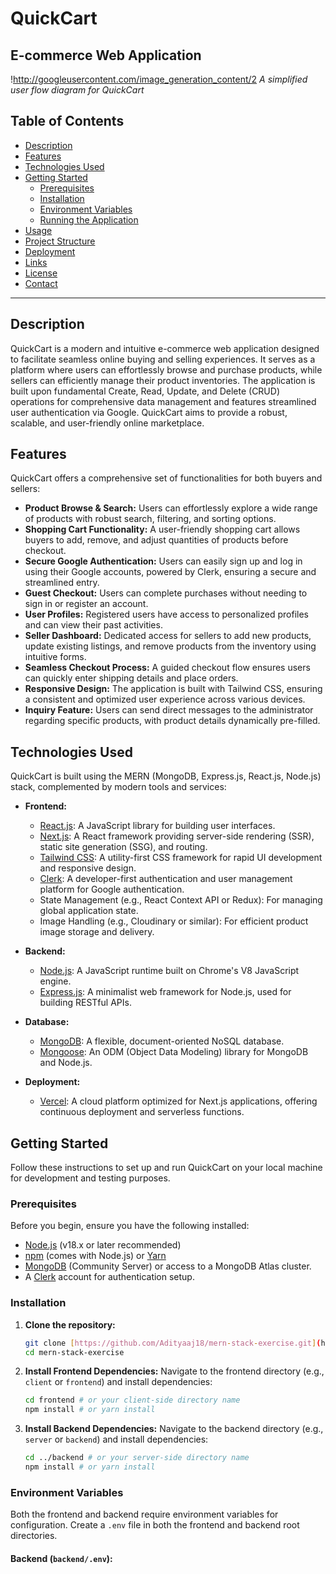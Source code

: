 # QuickCart

## E-commerce Web Application

!http://googleusercontent.com/image_generation_content/2
*A simplified user flow diagram for QuickCart*

## Table of Contents

* [Description](#description)
* [Features](#features)
* [Technologies Used](#technologies-used)
* [Getting Started](#getting-started)
    * [Prerequisites](#prerequisites)
    * [Installation](#installation)
    * [Environment Variables](#environment-variables)
    * [Running the Application](#running-the-application)
* [Usage](#usage)
* [Project Structure](#project-structure)
* [Deployment](#deployment)
* [Links](#links)
* [License](#license)
* [Contact](#contact)

---

## Description

QuickCart is a modern and intuitive e-commerce web application designed to facilitate seamless online buying and selling experiences. It serves as a platform where users can effortlessly browse and purchase products, while sellers can efficiently manage their product inventories. The application is built upon fundamental Create, Read, Update, and Delete (CRUD) operations for comprehensive data management and features streamlined user authentication via Google. QuickCart aims to provide a robust, scalable, and user-friendly online marketplace.

## Features

QuickCart offers a comprehensive set of functionalities for both buyers and sellers:

* **Product Browse & Search:** Users can effortlessly explore a wide range of products with robust search, filtering, and sorting options.
* **Shopping Cart Functionality:** A user-friendly shopping cart allows buyers to add, remove, and adjust quantities of products before checkout.
* **Secure Google Authentication:** Users can easily sign up and log in using their Google accounts, powered by Clerk, ensuring a secure and streamlined entry.
* **Guest Checkout:** Users can complete purchases without needing to sign in or register an account.
* **User Profiles:** Registered users have access to personalized profiles and can view their past activities.
* **Seller Dashboard:** Dedicated access for sellers to add new products, update existing listings, and remove products from the inventory using intuitive forms.
* **Seamless Checkout Process:** A guided checkout flow ensures users can quickly enter shipping details and place orders.
* **Responsive Design:** The application is built with Tailwind CSS, ensuring a consistent and optimized user experience across various devices.
* **Inquiry Feature:** Users can send direct messages to the administrator regarding specific products, with product details dynamically pre-filled.

## Technologies Used

QuickCart is built using the MERN (MongoDB, Express.js, React.js, Node.js) stack, complemented by modern tools and services:

* **Frontend:**
    * [React.js](https://react.dev/): A JavaScript library for building user interfaces.
    * [Next.js](https://nextjs.org/): A React framework providing server-side rendering (SSR), static site generation (SSG), and routing.
    * [Tailwind CSS](https://tailwindcss.com/): A utility-first CSS framework for rapid UI development and responsive design.
    * [Clerk](https://clerk.com/): A developer-first authentication and user management platform for Google authentication.
    * State Management (e.g., React Context API or Redux): For managing global application state.
    * Image Handling (e.g., Cloudinary or similar): For efficient product image storage and delivery.

* **Backend:**
    * [Node.js](https://nodejs.org/): A JavaScript runtime built on Chrome's V8 JavaScript engine.
    * [Express.js](https://expressjs.com/): A minimalist web framework for Node.js, used for building RESTful APIs.

* **Database:**
    * [MongoDB](https://www.mongodb.com/): A flexible, document-oriented NoSQL database.
    * [Mongoose](https://mongoosejs.com/): An ODM (Object Data Modeling) library for MongoDB and Node.js.

* **Deployment:**
    * [Vercel](https://vercel.com/): A cloud platform optimized for Next.js applications, offering continuous deployment and serverless functions.

## Getting Started

Follow these instructions to set up and run QuickCart on your local machine for development and testing purposes.

### Prerequisites

Before you begin, ensure you have the following installed:

* [Node.js](https://nodejs.org/en/download/) (v18.x or later recommended)
* [npm](https://www.npmjs.com/get-npm) (comes with Node.js) or [Yarn](https://yarnpkg.com/getting-started/install)
* [MongoDB](https://www.mongodb.com/try/download/community) (Community Server) or access to a MongoDB Atlas cluster.
* A [Clerk](https://clerk.com/) account for authentication setup.

### Installation

1.  **Clone the repository:**
    ```bash
    git clone [https://github.com/Adityaaj18/mern-stack-exercise.git](https://github.com/Adityaaj18/mern-stack-exercise.git)
    cd mern-stack-exercise
    ```

2.  **Install Frontend Dependencies:**
    Navigate to the frontend directory (e.g., `client` or `frontend`) and install dependencies:
    ```bash
    cd frontend # or your client-side directory name
    npm install # or yarn install
    ```

3.  **Install Backend Dependencies:**
    Navigate to the backend directory (e.g., `server` or `backend`) and install dependencies:
    ```bash
    cd ../backend # or your server-side directory name
    npm install # or yarn install
    ```

### Environment Variables

Both the frontend and backend require environment variables for configuration. Create a `.env` file in both the frontend and backend root directories.

#### Backend (`backend/.env`):
